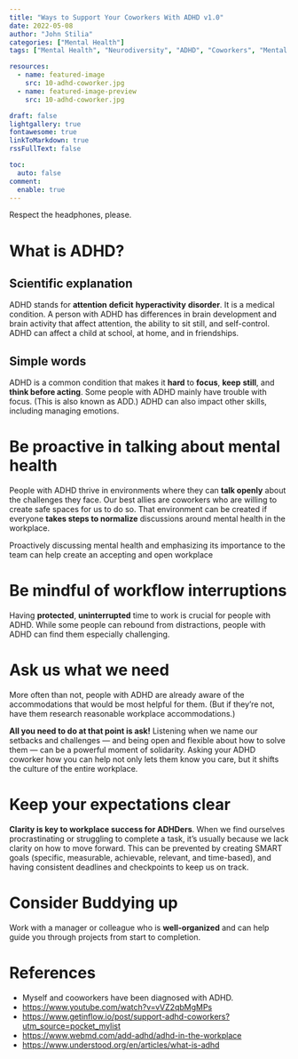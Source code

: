 ```yaml
---
title: "Ways to Support Your Coworkers With ADHD v1.0"
date: 2022-05-08
author: "John Stilia"
categories: ["Mental Health"]
tags: ["Mental Health", "Neurodiversity", "ADHD", "Coworkers", "Mental Support"]

resources:
  - name: featured-image
    src: 10-adhd-coworker.jpg
  - name: featured-image-preview
    src: 10-adhd-coworker.jpg

draft: false
lightgallery: true
fontawesome: true
linkToMarkdown: true
rssFullText: false

toc:
  auto: false
comment:
  enable: true
---
```


<style>
img {
    box-shadow: inset 10px 10px 60px #fff;
    -moz-border-radius:25px;
    border-radius:10px;
}
</style>

Respect the headphones, please.

<!--more-->

# What is ADHD?

## Scientific explanation

ADHD stands for **attention** **deficit** **hyperactivity** **disorder**. It is a medical condition. A person with ADHD has differences in brain development and brain activity that affect attention, the ability to sit still, and self-control. ADHD can affect a child at school, at home, and in friendships.

## Simple words

ADHD is a common condition that makes it **hard** to **focus**, **keep** **still**, and **think before acting**. Some people with ADHD mainly have trouble with focus. (This is also known as ADD.) ADHD can also impact other skills, including managing emotions.

# Be proactive in talking about mental health

People with ADHD thrive in environments where they can **talk openly** about the challenges they face. Our best allies are coworkers who are willing to create safe spaces for us to do so. That environment can be created if everyone **takes steps to normalize** discussions around mental health in the workplace.

Proactively discussing mental health and emphasizing its importance to the team can help create an accepting and open workplace

# Be mindful of workflow interruptions

Having **protected**, **uninterrupted** time to work is crucial for people with ADHD. While some people can rebound from distractions, people with ADHD can find them especially challenging.

# Ask us what we need

More often than not, people with ADHD are already aware of the accommodations that would be most helpful for them. (But if they’re not, have them research reasonable workplace accommodations.)

**All you need to do at that point is ask!** Listening when we name our setbacks and challenges — and being open and flexible about how to solve them — can be a powerful moment of solidarity. Asking your ADHD coworker how you can help not only lets them know you care, but it shifts the culture of the entire workplace.‍

# Keep your expectations clear

**Clarity is key to workplace success for ADHDers**. When we find ourselves procrastinating or struggling to complete a task, it’s usually because we lack clarity on how to move forward. This can be prevented by creating SMART goals (specific, measurable, achievable, relevant, and time-based), and having consistent deadlines and checkpoints to keep us on track.‍

# Consider Buddying up

Work with a manager or colleague who is **well-organized** and can help guide you through projects from start to completion.

# References

- Myself and cooworkers have been diagnosed with ADHD.
- <https://www.youtube.com/watch?v=vVZ2qbMgMPs>
- <https://www.getinflow.io/post/support-adhd-coworkers?utm_source=pocket_mylist>
- <https://www.webmd.com/add-adhd/adhd-in-the-workplace>
- <https://www.understood.org/en/articles/what-is-adhd>
